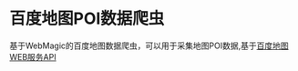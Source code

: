 # 百度地图POI数据爬虫
基于WebMagic的百度地图数据爬虫，可以用于采集地图POI数据,基于[百度地图WEB服务API](http://lbsyun.baidu.com/index.php?title=webapi)
